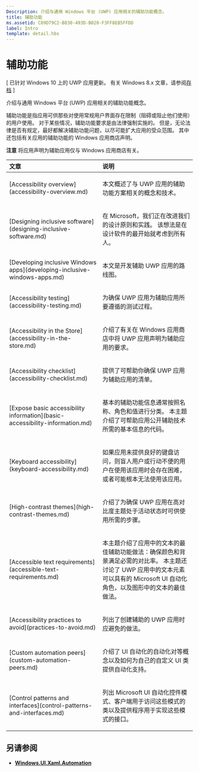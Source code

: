 ```yaml
---
Description: 介绍与通用 Windows 平台 (UWP) 应用相关的辅助功能概念。
title: 辅助功能
ms.assetid: C89D79C2-B830-493D-B020-F3FF8EB5FFDD
label: Intro
template: detail.hbs
---
```


辅助功能
===============================================================  
\[ 已针对 Windows 10 上的 UWP 应用更新。 有关 Windows 8.x 文章，请参阅[存档](http://go.microsoft.com/fwlink/p/?linkid=619132) \]

介绍与通用 Windows 平台 (UWP) 应用相关的辅助功能概念。

辅助功能是指应用可供那些对使用常规用户界面存在限制（阻碍或阻止他们使用）的用户使用。 对于某些情况，辅助功能要求是由法律强制实施的。 但是，无论法律是否有规定，最好都解决辅助功能问题，以尽可能扩大应用的受众范围。 其中还包括有关应用的辅助功能的 Windows 应用商店声明。

**注意** 将应用声明为辅助应用仅与 Windows 应用商店有关。

<table>
<colgroup>
<col width="50%" />
<col width="50%" />
</colgroup>
<thead>
<tr class="header">
<th align="left">文章</th>
<th align="left">说明</th>
</tr>
</thead>
<tbody>
<tr class="odd">
<td align="left">[Accessibility overview](accessibility-overview.md)</td>
<td align="left"><p>本文概述了与 UWP 应用的辅助功能方案相关的概念和技术。</p></td>
</tr>
<tr class="even">
<td align="left">[Designing inclusive software](designing-inclusive-software.md)</td>
<td align="left"><p>在 Microsoft，我们正在改进我们的设计原则和实践。 该想法是在设计软件的最开始就考虑到所有人。</p></td>
</tr>
<tr class="odd">
<td align="left">[Developing inclusive Windows apps](developing-inclusive-windows-apps.md)</td>
<td align="left"><p>本文是开发辅助 UWP 应用的路线图。</p></td>
</tr>
<tr class="even">
<td align="left">[Accessibility testing](accessibility-testing.md)</td>
<td align="left"><p>为确保 UWP 应用为辅助应用所要遵循的测试过程。</p></td>
</tr>
<tr class="odd">
<td align="left">[Accessibility in the Store](accessibility-in-the-store.md)</td>
<td align="left"><p>介绍了有关在 Windows 应用商店中将 UWP 应用声明为辅助应用的要求。</p></td>
</tr>
<tr class="even">
<td align="left">[Accessibility checklist](accessibility-checklist.md)</td>
<td align="left"><p>提供了可帮助你确保 UWP 应用为辅助应用的清单。</p></td>
</tr>
<tr class="odd">
<td align="left">[Expose basic accessibility information](basic-accessibility-information.md)</td>
<td align="left"><p>基本的辅助功能信息通常按照名称、角色和值进行分类。 本主题介绍了可帮助应用公开辅助技术所需的基本信息的代码。</p></td>
</tr>
<tr class="even">
<td align="left">[Keyboard accessibility](keyboard-accessibility.md)</td>
<td align="left"><p>如果应用未提供良好的键盘访问，则盲人用户或行动不便的用户在使用该应用时会存在困难，或者可能根本无法使用该应用。</p></td>
</tr>
<tr class="odd">
<td align="left">[High-contrast themes](high-contrast-themes.md)</td>
<td align="left"><p>介绍了为确保 UWP 应用在高对比度主题处于活动状态时可供使用所需的步骤。</p></td>
</tr>
<tr class="even">
<td align="left">[Accessible text requirements](accessible-text-requirements.md)</td>
<td align="left"><p>本主题介绍了应用中的文本的最佳辅助功能做法：确保颜色和背景满足必需的对比率。 本主题还讨论了 UWP 应用中的文本元素可以具有的 Microsoft UI 自动化角色，以及图形中的文本的最佳做法。</p></td>
</tr>
<tr class="odd">
<td align="left">[Accessibility practices to avoid](practices-to-avoid.md)</td>
<td align="left"><p>列出了创建辅助的 UWP 应用时应避免的做法。</p></td>
</tr>
<tr class="even">
<td align="left">[Custom automation peers](custom-automation-peers.md)</td>
<td align="left"><p>介绍了 UI 自动化的自动化对等概念以及如何为自己的自定义 UI 类提供自动化支持。</p></td>
</tr>
<tr class="odd">
<td align="left">[Control patterns and interfaces](control-patterns-and-interfaces.md)</td>
<td align="left"><p>列出 Microsoft UI 自动化控件模式、客户端用于访问这些模式的类以及提供程序用于实现这些模式的接口。</p></td>
</tr>
</tbody>
</table>

## 另请参阅  
* [**Windows.UI.Xaml.Automation**](https://msdn.microsoft.com/library/windows/apps/BR209179)
 

 


<!--HONumber=Mar16_HO3-->


